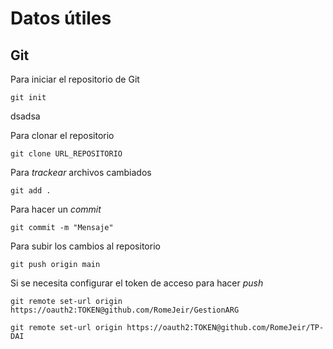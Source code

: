 # Datos útiles

## Git
Para iniciar el repositorio de Git
```
git init
```
dsadsa

Para clonar el repositorio
```
git clone URL_REPOSITORIO
```

Para *trackear* archivos cambiados 
```
git add .
```

Para hacer un *commit*
```
git commit -m "Mensaje"
```

Para subir los cambios al repositorio
```
git push origin main
```

Si se necesita configurar el token de acceso para hacer *push*
```
git remote set-url origin https://oauth2:TOKEN@github.com/RomeJeir/GestionARG
```
```
git remote set-url origin https://oauth2:TOKEN@github.com/RomeJeir/TP-DAI
```
